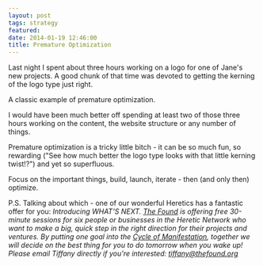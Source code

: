 ```yaml
---
layout: post
tags: strategy
featured: 
date: 2014-01-19 12:46:00
title: Premature Optimization
---
```

Last night I spent about three hours working on a logo for one of Jane's new projects. A good chunk of that time was devoted to getting the kerning of the logo type just right.

A classic example of premature optimization.

I would have been much better off spending at least two of those three hours working on the content, the website structure or any number of things.

Premature optimization is a tricky little bitch - it can be so much fun, so rewarding ("See how much better the logo type looks with that little kerning twist!?") and yet so superfluous.

Focus on the important things, build, launch, iterate - then (and only then) optimize.

P.S. Talking about which - one of our wonderful Heretics has a fantastic offer for you: _Introducing WHAT'S NEXT. [The Found](http://thefound.org/) is offering free 30-minute sessions for six people or businesses in the Heretic Network who want to make a big, quick step in the right direction for their projects and ventures. By putting one goal into the [Cycle of Manifestation](http://thefound.org/blog/on-making-things-happen), together we will decide on the best thing for you to do tomorrow when you wake up! Please email Tiffany directly if you're interested: [tiffany@thefound.org](mailto:tiffany@thefound.org)_